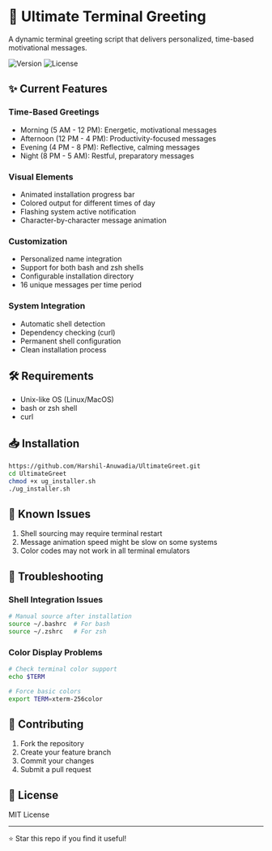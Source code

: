 # 🚀 Ultimate Terminal Greeting

A dynamic terminal greeting script that delivers personalized, time-based motivational messages.

![Version](https://img.shields.io/badge/version-1.0-green.svg)
![License](https://img.shields.io/badge/license-MIT-blue.svg)

## ✨ Current Features

### Time-Based Greetings
- Morning (5 AM - 12 PM): Energetic, motivational messages
- Afternoon (12 PM - 4 PM): Productivity-focused messages
- Evening (4 PM - 8 PM): Reflective, calming messages
- Night (8 PM - 5 AM): Restful, preparatory messages

### Visual Elements
- Animated installation progress bar
- Colored output for different times of day
- Flashing system active notification
- Character-by-character message animation

### Customization
- Personalized name integration
- Support for both bash and zsh shells
- Configurable installation directory
- 16 unique messages per time period

### System Integration
- Automatic shell detection
- Dependency checking (curl)
- Permanent shell configuration
- Clean installation process

## 🛠️ Requirements
- Unix-like OS (Linux/MacOS)
- bash or zsh shell
- curl

## 📥 Installation
```bash
https://github.com/Harshil-Anuwadia/UltimateGreet.git
cd UltimateGreet
chmod +x ug_installer.sh
./ug_installer.sh
```

## 🐛 Known Issues
1. Shell sourcing may require terminal restart
2. Message animation speed might be slow on some systems
3. Color codes may not work in all terminal emulators

## 🔧 Troubleshooting

### Shell Integration Issues
```bash
# Manual source after installation
source ~/.bashrc  # For bash
source ~/.zshrc   # For zsh
```

### Color Display Problems
```bash
# Check terminal color support
echo $TERM

# Force basic colors
export TERM=xterm-256color
```

## 🤝 Contributing
1. Fork the repository
2. Create your feature branch
3. Commit your changes
4. Submit a pull request

## 📜 License
MIT License

---
⭐ Star this repo if you find it useful!
